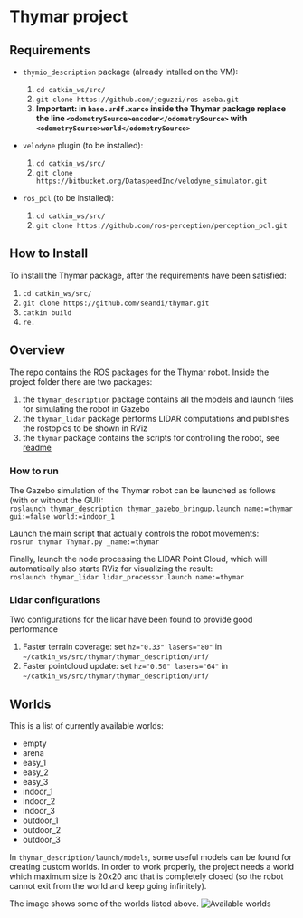 # Thymar project

## Requirements

- `thymio_description` package (already intalled on the VM):
  1. `cd catkin_ws/src/`
  2. `git clone https://github.com/jeguzzi/ros-aseba.git`
  3. **Important: in `base.urdf.xarco` inside the Thymar package replace the line `<odometrySource>encoder</odometrySource>` with `<odometrySource>world</odometrySource>`**
  
- `velodyne` plugin (to be installed):
  1. `cd catkin_ws/src/`
  2. `git clone https://bitbucket.org/DataspeedInc/velodyne_simulator.git`
  
- `ros_pcl` (to be installed):
  1. `cd catkin_ws/src/`
  2. `git clone https://github.com/ros-perception/perception_pcl.git`
  
  

## How to Install

To install the Thymar package, after the requirements have been satisfied:
1. `cd catkin_ws/src/`
2. `git clone https://github.com/seandi/thymar.git`
3. `catkin build`
4. `re.`



## Overview

The repo contains the ROS packages for the Thymar robot. Inside the project folder there are two packages: 
1. the `thymar_description` package contains all the models and launch files for simulating the robot in Gazebo
1. the `thymar_lidar` package performs LIDAR computations and publishes the rostopics to be shown in RViz
2. the `thymar` package contains the scripts for controlling the robot, see [readme](thymar/README.md)



### How to run

The Gazebo simulation of the Thymar robot can be launched as follows (with or without the GUI):  
`roslaunch thymar_description thymar_gazebo_bringup.launch name:=thymar gui:=false world:=indoor_1`  

Launch the main script that actually controls the robot movements:  
`rosrun thymar Thymar.py _name:=thymar`

Finally, launch the node processing the LIDAR Point Cloud, which will automatically also starts RViz for visualizing the result:  
`roslaunch thymar_lidar lidar_processor.launch name:=thymar`  

### Lidar configurations
Two configurations for the lidar have been found to provide good performance
1. Faster terrain coverage: set `hz="0.33" lasers="80"` in `~/catkin_ws/src/thymar/thymar_description/urf/`
2. Faster pointcloud update: set `hz="0.50" lasers="64"` in `~/catkin_ws/src/thymar/thymar_description/urf/`





## Worlds

This is a list of currently available worlds:
- empty
- arena
- easy_1
- easy_2
- easy_3
- indoor_1
- indoor_2
- indoor_3
- outdoor_1
- outdoor_2
- outdoor_3

In `thymar_description/launch/models`, some useful models can be found for creating custom worlds. In order to work properly, the project needs a world which maximum size is 20x20 and that is completely closed (so the robot cannot exit from the world and keep going infinitely).

The image shows some of the worlds listed above.
![Available worlds](https://i.imgur.com/v3mFKZF.png)
